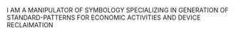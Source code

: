 I AM A MANIPULATOR OF SYMBOLOGY
SPECIALIZING IN GENERATION OF
STANDARD-PATTERNS FOR
ECONOMIC ACTIVITIES AND DEVICE
RECLAIMATION
